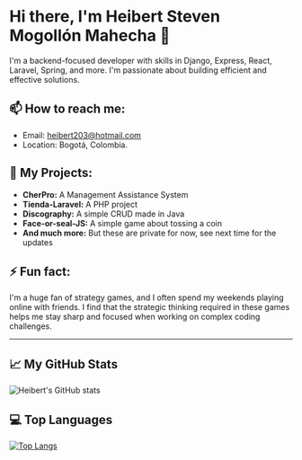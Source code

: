 # Hi there, I'm Heibert Steven Mogollón Mahecha 👋

I'm a backend-focused developer with skills in Django, Express, React, Laravel, Spring, and more. I'm passionate about building efficient and effective solutions.

## 📫 How to reach me:
- Email: heibert203@hotmail.com
- Location: Bogotá, Colombia.

## 🔭 My Projects:
- **CherPro:** A Management Assistance System
- **Tienda-Laravel:** A PHP project
- **Discography:** A simple CRUD made in Java
- **Face-or-seal-JS:** A simple game about tossing a coin
- **And much more:** But these are private for now, see next time for the updates

## ⚡ Fun fact:
I'm a huge fan of strategy games, and I often spend my weekends playing online with friends. I find that the strategic thinking required in these games helps me stay sharp and focused when working on complex coding challenges.

---

## 📈 My GitHub Stats
![Heibert's GitHub stats](https://github-readme-stats.vercel.app/api?username=heibert&show_icons=true&theme=dark)

## 💻 Top Languages
[![Top Langs](https://github-readme-stats.vercel.app/api/top-langs/?username=heibert&layout=compact&theme=dark)](https://github.com/heibert203)
